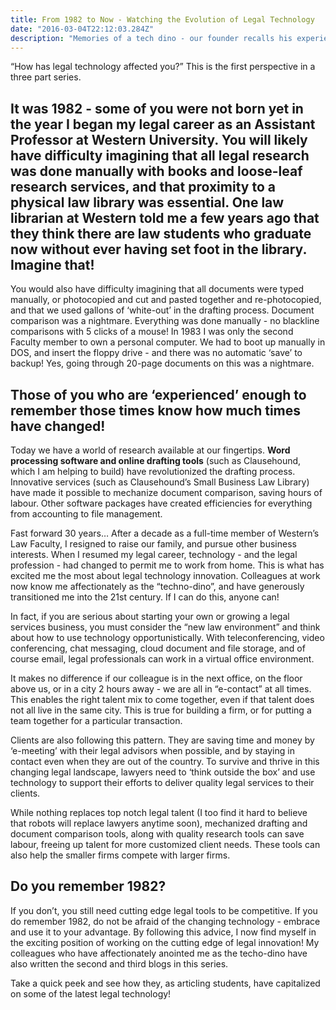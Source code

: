 ```yaml
---
title: From 1982 to Now - Watching the Evolution of Legal Technology
date: "2016-03-04T22:12:03.284Z"
description: "Memories of a tech dino - our founder recalls his experience with legal tech from the start of his career until now."
---
```


“How has legal technology affected you?” This is the first perspective in a three part series.

## It was 1982 - some of you were not born yet in the year I began my legal career as an Assistant Professor at Western University. You will likely have difficulty imagining that all legal research was done manually with books and loose-leaf research services, and that proximity to a physical law library was essential. One law librarian at Western told me a few years ago that they think there are law students who graduate now without ever having set foot in the library. Imagine that!

You would also have difficulty imagining that all documents were typed manually, or photocopied and cut and pasted together and re-photocopied, and that we used gallons of ‘white-out’ in the drafting process. Document comparison was a nightmare. Everything was done manually - no blackline comparisons with 5 clicks of a mouse! In 1983 I was only the second Faculty member to own a personal computer. We had to boot up manually in DOS, and insert the floppy drive - and there was no automatic ‘save’ to backup! Yes, going through 20-page documents on this was a nightmare.

## Those of you who are ‘experienced’ enough to remember those times know how much times have changed!

Today we have a world of research available at our fingertips. **Word processing software and online drafting tools** (such as Clausehound, which I am helping to build) have revolutionized the drafting process. Innovative services (such as Clausehound’s Small Business Law Library) have made it possible to mechanize document comparison, saving hours of labour. Other software packages have created efficiencies for everything from accounting to file management.

Fast forward 30 years… After a decade as a full-time member of Western’s Law Faculty, I resigned to raise our family, and pursue other business interests. When I resumed my legal career, technology - and the legal profession - had changed to permit me to work from home. This is what has excited me the most about legal technology innovation. Colleagues at work now know me affectionately as the “techno-dino”, and have generously transitioned me into the 21st century. If I can do this, anyone can!

In fact, if you are serious about starting your own or growing a legal services business, you must consider the “new law environment” and think about how to use technology opportunistically. With teleconferencing, video conferencing, chat messaging, cloud document and file storage, and of course email, legal professionals can work in a virtual office environment.

It makes no difference if our colleague is in the next office, on the floor above us, or in a city 2 hours away - we are all in “e-contact” at all times. This enables the right talent mix to come together, even if that talent does not all live in the same city. This is true for building a firm, or for putting a team together for a particular transaction.

Clients are also following this pattern. They are saving time and money by ‘e-meeting’ with their legal advisors when possible, and by staying in contact even when they are out of the country. To survive and thrive in this changing legal landscape, lawyers need to ‘think outside the box’ and use technology to support their efforts to deliver quality legal services to their clients.

While nothing replaces top notch legal talent (I too find it hard to believe that robots will replace lawyers anytime soon), mechanized drafting and document comparison tools, along with quality research tools can save labour, freeing up talent for more customized client needs. These tools can also help the smaller firms compete with larger firms.

## Do you remember 1982?

If you don’t, you still need cutting edge legal tools to be competitive. If you do remember 1982, do not be afraid of the changing technology - embrace and use it to your advantage. By following this advice, I now find myself in the exciting position of working on the cutting edge of legal innovation! My colleagues who have affectionately anointed me as the techo-dino have also written the second and third blogs in this series.

Take a quick peek and see how they, as articling students, have capitalized on some of the latest legal technology!
